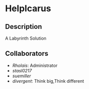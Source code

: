 HelpIcarus
==========

Description
----------
A Labyrinth Solution

Collaborators
----------
* *Rholais*: Administrator
* *stasl0217*
* *suemiller*
* *divergent*: Think big,Think different
